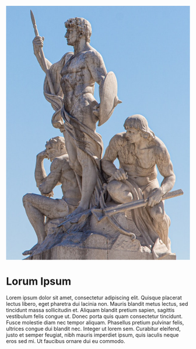 ![headshot](lorum2.jpeg)
# Lorum Ipsum

Lorem ipsum dolor sit amet, consectetur adipiscing elit. Quisque placerat lectus libero, eget pharetra dui lacinia non. Mauris blandit metus lectus, sed tincidunt massa sollicitudin et. Aliquam blandit pretium sapien, sagittis vestibulum felis congue ut. Donec porta quis quam consectetur tincidunt. Fusce molestie diam nec tempor aliquam. Phasellus pretium pulvinar felis, ultrices congue dui blandit nec. Integer ut lorem sem. Curabitur eleifend, justo et semper feugiat, nibh mauris imperdiet ipsum, quis iaculis neque eros sed mi. Ut faucibus ornare dui eu commodo. 
